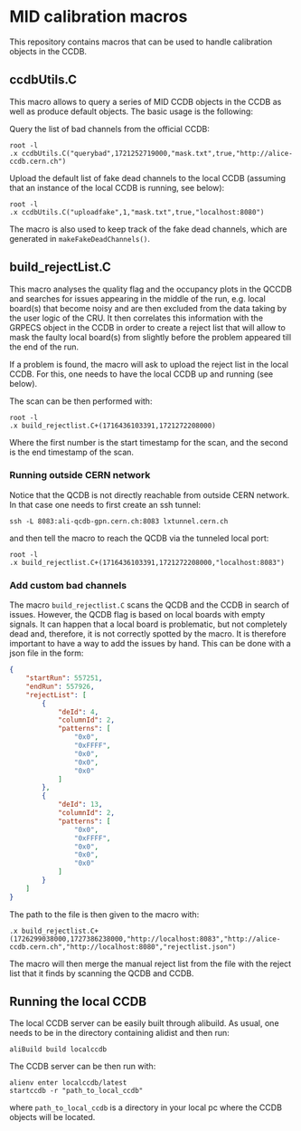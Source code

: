 <!-- doxy
\page refMUONMIDCalibrationMacros MID Calibration macros
/doxy -->

# MID calibration macros

This repository contains macros that can be used to handle calibration objects in the CCDB.

## ccdbUtils.C

This macro allows to query a series of MID CCDB objects in the CCDB as well as produce default objects.
The basic usage is the following:

Query the list of bad channels from the official CCDB:

```shell
root -l
.x ccdbUtils.C("querybad",1721252719000,"mask.txt",true,"http://alice-ccdb.cern.ch")
```

Upload the default list of fake dead channels to the local CCDB (assuming that an instance of the local CCDB is running, see below):

```shell
root -l
.x ccdbUtils.C("uploadfake",1,"mask.txt",true,"localhost:8080")
```

The macro is also used to keep track of the fake dead channels, which are generated in `makeFakeDeadChannels()`.

## build_rejectList.C

This macro analyses the quality flag and the occupancy plots in the QCCDB and searches for issues appearing in the middle of the run, e.g. local board(s) that become noisy and are then excluded from the data taking by the user logic of the CRU.
It then correlates this information with the GRPECS object in the CCDB in order to create a reject list that will allow to mask the faulty local board(s) from slightly before the problem appeared till the end of the run.

If a problem is found, the macro will ask to upload the reject list in the local CCDB.
For this, one needs to have the local CCDB up and running (see below).

The scan can be then performed with:

```shell
root -l
.x build_rejectlist.C+(1716436103391,1721272208000)
```

Where the first number is the start timestamp for the scan, and the second is the end timestamp of the scan.

### Running outside CERN network

Notice that the QCDB is not directly reachable from outside CERN network.
In that case one needs to first create an ssh tunnel:

```shell
ssh -L 8083:ali-qcdb-gpn.cern.ch:8083 lxtunnel.cern.ch
```

and then tell the macro to reach the QCDB via the tunneled local port:

```shell
root -l
.x build_rejectlist.C+(1716436103391,1721272208000,"localhost:8083")
```

### Add custom bad channels

The macro `build_rejectlist.C` scans the QCDB and the CCDB in search of issues.
However, the QCDB flag is based on local boards with empty signals.
It can happen that a local board is problematic, but not completely dead and, therefore, it is not correctly spotted by the macro.
It is therefore important to have a way to add the issues by hand.
This can be done with a json file in the form:

```json
{
    "startRun": 557251,
    "endRun": 557926,
    "rejectList": [
        {
            "deId": 4,
            "columnId": 2,
            "patterns": [
                "0x0",
                "0xFFFF",
                "0x0",
                "0x0",
                "0x0"
            ]
        },
        {
            "deId": 13,
            "columnId": 2,
            "patterns": [
                "0x0",
                "0xFFFF",
                "0x0",
                "0x0",
                "0x0"
            ]
        }
    ]
}
```

The path to the file is then given to the macro with:

```shell
.x build_rejectlist.C+(1726299038000,1727386238000,"http://localhost:8083","http://alice-ccdb.cern.ch","http://localhost:8080","rejectlist.json")
```

The macro will then merge the manual reject list from the file with the reject list that it finds by scanning the QCDB and CCDB.

## Running the local CCDB

The local CCDB server can be easily built through alibuild.
As usual, one needs to be in the directory containing alidist and then run:

```shell
aliBuild build localccdb
```

The CCDB server can be then run with:

```shell
alienv enter localccdb/latest
startccdb -r "path_to_local_ccdb"
```

where `path_to_local_ccdb` is a directory in your local pc where the CCDB objects will be located.
